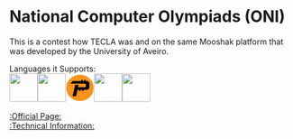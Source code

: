 # National Computer Olympiads (ONI)
 This is a contest how TECLA was and on the same Mooshak platform that was developed by the University of Aveiro.

 Languages it Supports:<br>
<img src="https://cdn.jsdelivr.net/gh/devicons/devicon/icons/c/c-original.svg" height="50" width="50"/><img src="https://cdn.jsdelivr.net/gh/devicons/devicon/icons/cplusplus/cplusplus-original.svg" height="50" width="50"/><img src="Pascal Icon.png" height="50" width="50"/><img src="https://cdn.jsdelivr.net/gh/devicons/devicon/icons/java/java-original.svg" height="50" width="50"/><img src="https://cdn.jsdelivr.net/gh/devicons/devicon/icons/python/python-original.svg" height="50" width="50"/>

<a href="https://oni.dcc.fc.up.pt/">:Official Page:</a><br>
<a href="https://oni.dcc.fc.up.pt/info_tecnica">:Technical Information:</a>